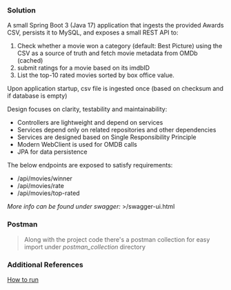 ### Solution

A small Spring Boot 3 (Java 17) application that ingests the provided Awards CSV, persists it to MySQL, and exposes a
small REST API to:

1) Check whether a movie won a category (default: Best Picture) using the CSV as a source of truth and fetch movie
   metadata from OMDb (cached)
2) submit ratings for a movie based on its imdbID
3) List the top-10 rated movies sorted by box office value.

Upon application startup, csv file is ingested once (based on checksum and if database is empty)

Design focuses on clarity, testability and maintainability:

- Controllers are lightweight and depend on services
- Services depend only on related repositories and other dependencies
- Services are designed based on Single Responsibility Principle
- Modern WebClient is used for OMDB calls
- JPA for data persistence

The below endpoints are exposed to satisfy requirements:

- /api/movies/winner
- /api/movies/rate
- /api/movies/top-rated

*More info can be found under swagger:* >/swagger-ui.html

### Postman

> Along with the project code there's a postman collection for easy import under *postman_collection* directory

### Additional References

[How to run](how_to_run.md)